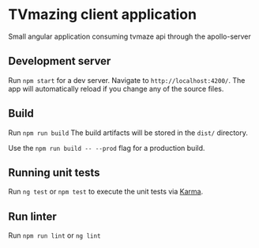 # TVmazing client application

Small angular application consuming tvmaze api through the apollo-server


## Development server

Run `npm start` for a dev server. Navigate to `http://localhost:4200/`. 
The app will automatically reload if you change any of the source files.

## Build

Run `npm run build` 
The build artifacts will be stored in the `dist/` directory. 

Use the `npm run build -- --prod` flag for a production build.

## Running unit tests

Run `ng test`  or `npm test` to execute the unit tests via [Karma](https://karma-runner.github.io).

## Run linter

Run `npm run lint` or `ng lint`
